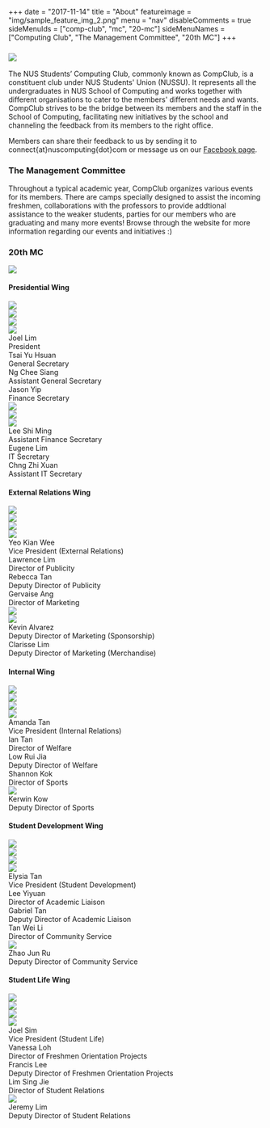 +++
date = "2017-11-14"
title = "About"
featureimage = "img/sample_feature_img_2.png"
menu = "nav"
disableComments = true
sideMenuIds = ["comp-club", "mc", "20-mc"]
sideMenuNames = ["Computing Club", "The Management Committee", "20th MC"]
+++

### <div id="comp-club" class="section scrollspy"><img src="../img/about/logo.png"></div>

The NUS Students’ Computing Club, commonly known as CompClub, is a constituent club under NUS Students' Union (NUSSU). It represents all the undergraduates in NUS School of Computing and works together with different organisations to cater to the members' different needs and wants. CompClub strives to be the bridge between its members and the staff in the School of Computing, facilitating new initiatives by the school and channeling the feedback from its members to the right office.

Members can share their feedback to us by sending it to connect{at}nuscomputing{dot}com or message us on our [Facebook page](https://www.facebook.com/nuscomputing/).

### <div id="mc" class="section scrollspy">The Management Committee</div>

Throughout a typical academic year, CompClub organizes various events for its members. There are camps specially designed to assist the incoming freshmen, collaborations with the professors to provide addtional assistance to the weaker students, parties for our members who are graduating and many more events! Browse through the website for more information regarding our events and initiatives :)

### <div id="20-mc" class="section scrollspy">20th MC</div>

<img src="../img/about/20-mc/Group.jpg">

#### Presidential Wing
<div class="row has-rounded-images">
<div class="col s3 m3 l3"><img src="../img/about/20-mc/01_JoelLim_President.jpg"></div>
<div class="col s3 m3 l3"><img src="../img/about/20-mc/06_TsaiYuHsuan_GeneralSecretary.jpg"></div>
<div class="col s3 m3 l3"><img src="../img/about/20-mc/07_NgCheeSiang_AssistantGeneralSecretary.jpg"></div>
<div class="col s3 m3 l3"><img src="../img/about/20-mc/08_JasonYip_FinancialSecretary.jpg"></div>
</div>
<div class="row">
<div class="col s3 m3 l3 center-align">Joel Lim<br>President</div>
<div class="col s3 m3 l3 center-align">Tsai Yu Hsuan<br>General Secretary</div>
<div class="col s3 m3 l3 center-align">Ng Chee Siang<br>Assistant General Secretary</div>
<div class="col s3 m3 l3 center-align">Jason Yip<br>Finance Secretary</div>
</div>
<div class="row has-rounded-images">
<div class="col s3 m3 l3"><img src="../img/about/20-mc/09_LeeShiMing_AssistantFinancialSecretary.jpg"></div>
<div class="col s3 m3 l3"><img src="../img/about/20-mc/10_EugeneLim_SecretaryIT.jpg"></div>
<div class="col s3 m3 l3"><img src="../img/about/20-mc/11_ChngZhiXuan_DySecretaryIT.jpg"></div>
<div class="col s3 m3 l3"></div>
</div>
<div class="row">
<div class="col s3 m3 l3 center-align">Lee Shi Ming<br>Assistant Finance Secretary</div>
<div class="col s3 m3 l3 center-align">Eugene Lim<br>IT Secretary</div>
<div class="col s3 m3 l3 center-align">Chng Zhi Xuan<br>Assistant IT Secretary</div>
<div class="col s3 m3 l3 center-align"></div>
</div>

#### External Relations Wing
<div class="row has-rounded-images">
<div class="col s3 m3 l3"><img src="../img/about/20-mc/02_YeoKianWee_VPExternalRelations.jpg"></div>
<div class="col s3 m3 l3"><img src="../img/about/20-mc/15_LawrenceLim_DirectorPublicity.jpg"></div>
<div class="col s3 m3 l3"><img src="../img/about/20-mc/16_RebeccaTan_DyDirectorPublicity.jpg"></div>
<div class="col s3 m3 l3"><img src="../img/about/20-mc/12_GervaiseAng_DirectorMarketing.jpg"></div>
</div>
<div class="row">
<div class="col s3 m3 l3 center-align">Yeo Kian Wee<br>Vice President (External Relations)</div>
<div class="col s3 m3 l3 center-align">Lawrence Lim<br>Director of Publicity</div>
<div class="col s3 m3 l3 center-align">Rebecca Tan<br>Deputy Director of Publicity</div>
<div class="col s3 m3 l3 center-align">Gervaise Ang<br>Director of Marketing</div>
</div>
<div class="row has-rounded-images">
<div class="col s3 m3 l3"><img src="../img/about/20-mc/13_NicoleKevin_DyDirectorMarketing.jpg"></div>
<div class="col s3 m3 l3"><img src="../img/about/20-mc/14_ClarisseLim_DyDirectorMarketing.jpg"></div>
<div class="col s3 m3 l3"></div>
<div class="col s3 m3 l3"></div>
</div>
<div class="row">
<div class="col s3 m3 l3 center-align">Kevin Alvarez<br>Deputy Director of Marketing (Sponsorship)</div>
<div class="col s3 m3 l3 center-align">Clarisse Lim<br>Deputy Director of Marketing (Merchandise)</div>
<div class="col s3 m3 l3 center-align"></div>
<div class="col s3 m3 l3 center-align"></div>
</div>

#### Internal Wing
<div class="row has-rounded-images">
<div class="col s3 m3 l3"><img src="../img/about/20-mc/03_AmandaTan_VPInternal.jpg"></div>
<div class="col s3 m3 l3"><img src="../img/about/20-mc/17_IanTan_DirectorWelfare.jpg"></div>
<div class="col s3 m3 l3"><img src="../img/about/20-mc/18_LowRuiJia_DyDirectorWelfare.jpg"></div>
<div class="col s3 m3 l3"><img src="../img/about/20-mc/19_ShannonKok_DirectorSports.jpg"></div>
</div>
<div class="row">
<div class="col s3 m3 l3 center-align">Amanda Tan<br>Vice President (Internal Relations)</div>
<div class="col s3 m3 l3 center-align">Ian Tan<br>Director of Welfare</div>
<div class="col s3 m3 l3 center-align">Low Rui Jia<br>Deputy Director of Welfare</div>
<div class="col s3 m3 l3 center-align">Shannon Kok<br>Director of Sports</div>
</div>
<div class="row has-rounded-images">
<div class="col s3 m3 l3"><img src="../img/about/20-mc/20_KerwinKow_DyDirectorSports.jpg"></div>
<div class="col s3 m3 l3"></div>
<div class="col s3 m3 l3"></div>
<div class="col s3 m3 l3"></div>
</div>
<div class="row">
<div class="col s3 m3 l3 center-align">Kerwin Kow<br>Deputy Director of Sports</div>
<div class="col s3 m3 l3 center-align"></div>
<div class="col s3 m3 l3 center-align"></div>
<div class="col s3 m3 l3 center-align"></div>
</div>

#### Student Development Wing
<div class="row has-rounded-images">
<div class="col s3 m3 l3"><img src="../img/about/20-mc/04_ElysiaTan_VPStudentDevelopment.jpg"></div>
<div class="col s3 m3 l3"><img src="../img/about/20-mc/25_LeeYiyuan_DirectorAcademicLiaison.jpg"></div>
<div class="col s3 m3 l3"><img src="../img/about/20-mc/26_GabrielTan_DyDirectorAcademicLiaison.jpg"></div>
<div class="col s3 m3 l3"><img src="../img/about/20-mc/27_TanWeiLi_DirectorCommunityService.jpg"></div>
</div>
<div class="row">
<div class="col s3 m3 l3 center-align">Elysia Tan<br>Vice President (Student Development)</div>
<div class="col s3 m3 l3 center-align">Lee Yiyuan<br>Director of Academic Liaison</div>
<div class="col s3 m3 l3 center-align">Gabriel Tan<br>Deputy Director of Academic Liaison</div>
<div class="col s3 m3 l3 center-align">Tan Wei Li<br>Director of Community Service</div>
</div>
<div class="row has-rounded-images">
<div class="col s3 m3 l3"><img src="../img/about/20-mc/28_ZhaoJunRu_DyDirectorCommunityService.jpg"></div>
<div class="col s3 m3 l3"></div>
<div class="col s3 m3 l3"></div>
<div class="col s3 m3 l3"></div>
</div>
<div class="row">
<div class="col s3 m3 l3 center-align">Zhao Jun Ru<br>Deputy Director of Community Service</div>
<div class="col s3 m3 l3 center-align"></div>
<div class="col s3 m3 l3 center-align"></div>
<div class="col s3 m3 l3 center-align"></div>
</div>

#### Student Life Wing
<div class="row has-rounded-images">
<div class="col s3 m3 l3"><img src="../img/about/20-mc/05_JoelSim_VPStudentLife.jpg"></div>
<div class="col s3 m3 l3"><img src="../img/about/20-mc/21_VanessaLoh_DirectorFOP.jpg"></div>
<div class="col s3 m3 l3"><img src="../img/about/20-mc/22_FrancisLee_DyDirectorFOP.jpg"></div>
<div class="col s3 m3 l3"><img src="../img/about/20-mc/23_LimSingJie_DirectorStudentRelations.jpg"></div>
</div>
<div class="row">
<div class="col s3 m3 l3 center-align">Joel Sim<br>Vice President (Student Life)</div>
<div class="col s3 m3 l3 center-align">Vanessa Loh<br>Director of Freshmen Orientation Projects</div>
<div class="col s3 m3 l3 center-align">Francis Lee<br>Deputy Director of Freshmen Orientation Projects</div>
<div class="col s3 m3 l3 center-align">Lim Sing Jie<br>Director of Student Relations</div>
</div>
<div class="row has-rounded-images">
<div class="col s3 m3 l3"><img src="../img/about/20-mc/24_JeremyLim_DyDirectorStudentRelations.jpg"></div>
<div class="col s3 m3 l3"></div>
<div class="col s3 m3 l3"></div>
<div class="col s3 m3 l3"></div>
</div>
<div class="row">
<div class="col s3 m3 l3 center-align">Jeremy Lim<br>Deputy Director of Student Relations</div>
<div class="col s3 m3 l3 center-align"></div>
<div class="col s3 m3 l3 center-align"></div>
<div class="col s3 m3 l3 center-align"></div>
</div>
